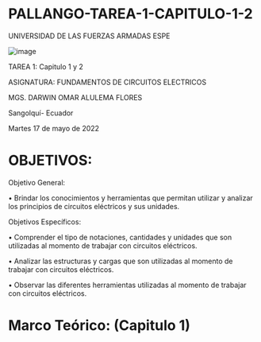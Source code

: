 # PALLANGO-TAREA-1-CAPITULO-1-2

UNIVERSIDAD DE LAS FUERZAS ARMADAS ESPE



![image](https://user-images.githubusercontent.com/105695077/169195292-caeb0d12-8f66-4f08-bb58-2efffc44ccf5.png)




TAREA 1: Capitulo 1 y 2 



 ASIGNATURA: FUNDAMENTOS DE CIRCUITOS ELECTRICOS 

MGS. DARWIN OMAR ALULEMA FLORES

Sangolquí- Ecuador

Martes 17 de mayo de 2022 
        
# OBJETIVOS:

Objetivo General:

•	Brindar los conocimientos y herramientas que permitan utilizar y analizar los principios de circuitos eléctricos y sus unidades.

Objetivos Específicos:

•	Comprender el tipo de notaciones, cantidades y unidades que son utilizadas al momento de  trabajar con circuitos eléctricos.

•	Analizar las estructuras y cargas que son utilizadas al momento de trabajar con circuitos eléctricos.

•	Observar las diferentes herramientas utilizadas al momento de trabajar con circuitos eléctricos.

# Marco Teórico: (Capitulo 1) 
